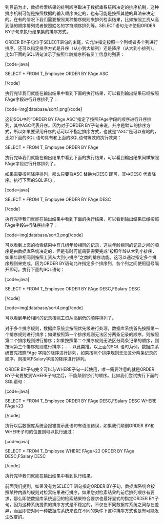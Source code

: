 到目前为止，数据检索结果的排列顺序取决于数据库系统所决定的排序机制，这种排序机制可能是按照数据的输入顺序决定的，也有可能是按照其他的算法来决定的。在有的情况下我们需要按照某种排序规则来排列检索结果，比如按照工资从高到低的顺序排列或者按照姓名的字符顺序排列等。SELECT语句允许使用ORDER BY子句来执行结果集的排序方式。
ORDER BY子句位于SELECT语句的末尾，它允许指定按照一个列或者多个列进行排序，还可以指定排序方式是升序（从小到大排列）还是降序（从大到小排列）。比如下面的SQL语句演示了按照年龄排序所有员工信息的列表：
[code=java]
SELECT * FROM T_Employee ORDER BY FAge ASC
[/code]
执行完毕我们就能在输出结果中看到下面的执行结果，可以看到输出结果已经按照FAge字段进行升序排列了：
[code=img]database/sort1.png[/code]
这句SQL中的“ORDER BY FAge ASC”指定了按照FAge字段的顺序进行升序排列，其中ASC代表升序。因为对于ORDER BY子句来说，升序是默认的排序方式，所以如果要采用升序的话可以不指定排序方式，也就是“ASC”是可以省略的，比如下面的SQL 语句具有和上面的SQL语句等效的执行效果：
SELECT * FROM T_Employee ORDER BY FAge
执行完毕我们就能在输出结果中看到下面的执行结果，可以看到输出结果同样按照FAge字段进行升序排列了。
如果需要按照降序排列，那么只要将ASC 替换为DESC 即可，其中DESC 代表降序。执行下面的SQL语句：
[code=java]
SELECT * FROM T_Employee ORDER BY FAge DESC
[/code]
执行完毕我们就能在输出结果中看到下面的执行结果，可以看到输出结果已经按照FAge字段进行降序排序了：
[code=img]database/sort3.png[/code]
可以看到上面的检索结果中有几组年龄相同的记录，这些年龄相同的记录之间的顺序是由数据库系统决定的，但是有时可能需要需要完成“按照年龄从大到小排序，如果年龄相同则按照工资从大到小排序”之类的排序功能。这可以通过指定多个排序规则来完成，因为ORDER BY语句允许指定多个排序列，各个列之间使用逗号隔开即可。执行下面的SQL语句：
[code=java]
SELECT * FROM T_Employee ORDER BY FAge DESC,FSalary DESC
[/code]
[code=img]database/sort4.png[/code]
可以看到年龄相同的记录按照工资从高到低的顺序排列了。
对于多个排序规则，数据库系统会按照优先级进行处理。数据库系统首先按照第一个排序规则进行排序；如果按照第一个排序规则无法区分两条记录的顺序，则按照第二个排序规则进行排序；如果按照第二个排序规则无法区分两条记录的顺序，则按照第三个排序规则进行排序；……以此类推。以上面的SQL 语句为例，数据库系统首先按照FAge 字段的降序进行排列，如果按照个排序规则无法区分两条记录的顺序，则按照FSalary字段的降序进行排列。
ORDER BY子句完全可以与WHERE子句一起使用，唯一需要注意的就是ORDER BY子句要放到WHERE子句之后，不能颠倒它们的顺序。比如我们尝试执行下面的SQL语句：
[code=java]
SELECT * FROM T_Employee ORDER BY FAge DESC,FSalary DESC WHERE FAge>23
[/code]
执行以后数据库系统会报错提示此语句有语法错误，如果我们颠倒ORDER BY和WHERE子句的位置则可以执行通过：
[code=java]
SELECT * FROM T_Employee WHERE FAge>23 ORDER BY FAge DESC,FSalary DESC
[/code]
执行完毕我们就能在输出结果中看到执行结果。
前面我们提到，如果没有为SELECT 语句指定ORDER BY子句，数据库系统会按照某种内置的规则对检索结果进行排序。如果您对检索结果的前后排列顺序有要求，那么即使数据库系统返回的检索结果符合要求也最好显式的指定ORDER BY子句，因为这种系统提供的排序方式是不稳定的，不仅在不同数据库系统之间存在差异，而且即使对同一种数据库系统来说在不同的条件下这种排序方式也是有可能发生改变的。